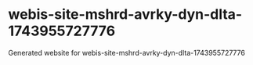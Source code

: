 # webis-site-mshrd-avrky-dyn-dlta-1743955727776
Generated website for webis-site-mshrd-avrky-dyn-dlta-1743955727776
